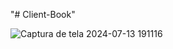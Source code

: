 "# Client-Book" 

![Captura de tela 2024-07-13 191116](https://github.com/user-attachments/assets/a8c60327-6559-44f8-a57f-bec267c9becb)
